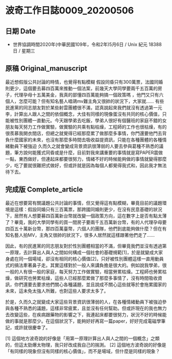 [_metadata_:encoding]: - "utf-8"
[_metadata_:fileformat]: - "markdown"
[_metadata_:MIME_type]: - "text/plain"
[_metadata_:markdown_version]: - "commonmark version 0.29"
[_metadata_:markdown_spec]: - "https://spec.commonmark.org/0.29/"

# 波奇工作日誌0009_20200506 #

## 日期 Date ##

* 世界協調時間2020年(中華民國109年，令和2年)5月6日 / Unix 紀元 18388 日 / 星期三

## 原稿 Original_manuscript ##

最近想假版公共討論的時情，也覺得有點模糊
假設同昏只有300萬票，法國同婚則更少，這個要去募四百萬來推動一個法案，前幾天大學同學要兩千五百萬的房子，代理孕母十五萬美金，我真的部懂四百萬能夠搞一個政策嗎
，他門又只有六個人，怎麼可能？但有知名藝人唱鴿mv難主角又很帥的狀況下，大家就......
有些民進黨的同志朋友對於某些射雲團體很不滿，認真說起來我們就沒有透過第一元李，計算出人跟人之間的依個概念，大佳有同樣的現像蛋沒有共同的核心價值，只能被性別團體一直動元。今天跟學弟去吃飯，學弟人很好有個醫班的家庭不錯的女朋友每天努力工作做實驗，做實驗的共乘有點枯燥，工程師的工作也很枯燥，有的很羨慕我開衣間店，但總之就覺得已經那麼累了做那麼多事情，你門還要他門去背負什麼國家的未來，也沒有那麼多時間去吸收益提資訊，只能在各種團體的各種情緒動員下被強迫
久而久之就會變成背景資訊很薄弱的人要去參與葛種不熟悉的議題，筆方說何能獲式同昏或是什麼，目前對我來講重要的事情就是寫PAPER震做一點，東西做好，但連起床都要很努力，情緒不好的時候能夠做的事情就變得那麼少，吃了要就很難把式做好，但或許就是因為每個人都覺得我式和，因此我才無法待下去。

## 完成版 Complete_article ##

最近在想要寫有關議題公共討論的事情，但又覺得這有點模糊，畢竟目前的議題環境是這樣：假設同婚只有三百萬票，那跨國同婚則更少，在沒有民意基礎的狀況下，居然有人想要募四百萬新台幣就改變一個政策方向，這在數字上是否有點太薄了？畢竟，我的大學同學有的買一間房子要兩千五百萬新台幣，有的人代理孕母要四百五十萬新台幣，那四百萬臺幣，六個人的團隊，他們到底能夠做什麼？但在有知名藝人拍MV，主角又很帥的狀況下，很多人居然就這樣跟著他們走了......

因此，有的民進黨的同志朋友對於性別團體相當的不滿，但畢竟我們並沒有透過第一原理，去計算出人與人之間如何構成一個社會的基礎規範[1]，於是就變成大家身處在同一個場域，卻沒有相同的核心價值[2]，只好被性別團體這樣一直用動員式的搞法牽著鼻子走。其實這樣對於一般人來講負擔是很大的。例如說我學弟，很一般的人有很一般的家庭，每天努力工作做實驗，相當勞累枯燥。工程師也勞累枯燥，做研究也勞累枯燥，這些人已經那麼累做了那麼多事情了，沒有時間吸收資訊，你們還要去要求他們關心各種議題，並且說成不關心這些就等於會拖累國家的未來，這未免太強人所難，也對這些人要求太多了。

於是，久而久之就變成大家這些背景資訊很薄弱的人，在各種情緒動員下被強迫參與各種不熟悉的議題，這樣非常疲累，且並沒有任何幫助。但或許現在的我也無力去改變這些，在疾病跟藥物的影響之下，我連起床都要很努力，狀況不好的時候能做的事就是那麼少。在這個狀況下，能夠好好再寫一篇paper，好好完成電磁學筆記，或許就很慶幸了。

[1] 這個地方波奇說的好像是「用第一原理計算出人與人之間的一個概念」之類的，但這太勁爆太物理，我只好改成我自己的揣測。
[2] 這個地方波奇說的好像是「有同樣的現象但沒有同樣的核心價值」，而不是場域，但什麼是同樣的現象？
